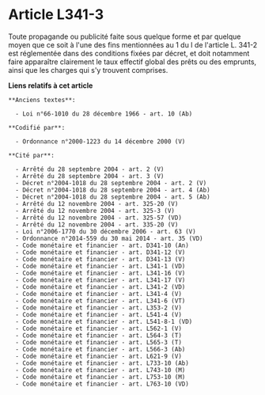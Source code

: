 # Article L341-3

Toute propagande ou publicité faite sous quelque forme et par quelque moyen que ce soit à l'une des fins mentionnées au 1 du
I de l'article L. 341-2 est réglementée dans des conditions fixées par décret, et doit notamment faire apparaître clairement
le taux effectif global des prêts ou des emprunts, ainsi que les charges qui s'y trouvent comprises.

**Liens relatifs à cet article**

	**Anciens textes**:

	  - Loi n°66-1010 du 28 décembre 1966 - art. 10 (Ab)

	**Codifié par**:

	  - Ordonnance n°2000-1223 du 14 décembre 2000 (V)

	**Cité par**:

	  - Arrêté du 28 septembre 2004 - art. 2 (V)
	  - Arrêté du 28 septembre 2004 - art. 3 (V)
	  - Décret n°2004-1018 du 28 septembre 2004 - art. 2 (V)
	  - Décret n°2004-1018 du 28 septembre 2004 - art. 4 (Ab)
	  - Décret n°2004-1018 du 28 septembre 2004 - art. 5 (Ab)
	  - Arrêté du 12 novembre 2004 - art. 325-20 (V)
	  - Arrêté du 12 novembre 2004 - art. 325-3 (V)
	  - Arrêté du 12 novembre 2004 - art. 325-57 (VD)
	  - Arrêté du 12 novembre 2004 - art. 335-20 (V)
	  - Loi n°2006-1770 du 30 décembre 2006 - art. 63 (V)
	  - Ordonnance n°2014-559 du 30 mai 2014 - art. 35 (VD)
	  - Code monétaire et financier - art. D341-10 (An)
	  - Code monétaire et financier - art. D341-12 (V)
	  - Code monétaire et financier - art. D341-13 (V)
	  - Code monétaire et financier - art. L341-1 (VD)
	  - Code monétaire et financier - art. L341-16 (V)
	  - Code monétaire et financier - art. L341-17 (V)
	  - Code monétaire et financier - art. L341-2 (VD)
	  - Code monétaire et financier - art. L341-4 (V)
	  - Code monétaire et financier - art. L341-6 (VT)
	  - Code monétaire et financier - art. L353-2 (V)
	  - Code monétaire et financier - art. L541-4 (V)
	  - Code monétaire et financier - art. L541-8-1 (VD)
	  - Code monétaire et financier - art. L562-1 (V)
	  - Code monétaire et financier - art. L564-3 (T)
	  - Code monétaire et financier - art. L565-3 (T)
	  - Code monétaire et financier - art. L566-3 (Ab)
	  - Code monétaire et financier - art. L621-9 (V)
	  - Code monétaire et financier - art. L733-10 (Ab)
	  - Code monétaire et financier - art. L743-10 (M)
	  - Code monétaire et financier - art. L753-10 (M)
	  - Code monétaire et financier - art. L763-10 (VD)
